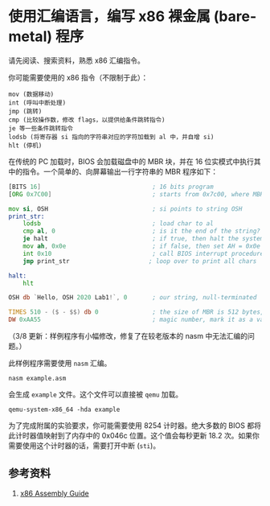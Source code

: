 # 使用汇编语言，编写 x86 裸金属 (bare-metal) 程序

请先阅读、搜索资料，熟悉 x86 汇编指令。

你可能需要使用的 x86 指令（不限制于此）：

```
mov (数据移动)
int (呼叫中断处理)
jmp (跳转)
cmp (比较操作数，修改 flags，以提供给条件跳转指令)
je 等一些条件跳转指令
lodsb (将寄存器 si 指向的字符串对应的字符加载到 al 中，并自增 si)
hlt (停机)
```

在传统的 PC 加载时，BIOS 会加载磁盘中的 MBR 块，并在 16 位实模式中执行其中的指令。一个简单的、向屏幕输出一行字符串的 MBR 程序如下：

```asm
[BITS 16]                               ; 16 bits program
[ORG 0x7C00]                            ; starts from 0x7c00, where MBR lies in memory

mov si, OSH                             ; si points to string OSH
print_str:
    lodsb                               ; load char to al
    cmp al, 0                           ; is it the end of the string?
    je halt                             ; if true, then halt the system
    mov ah, 0x0e                        ; if false, then set AH = 0x0e 
    int 0x10                            ; call BIOS interrupt procedure, print a char to screen
    jmp print_str                      ; loop over to print all chars

halt:
    hlt

OSH db `Hello, OSH 2020 Lab1!`, 0       ; our string, null-terminated

TIMES 510 - ($ - $$) db 0               ; the size of MBR is 512 bytes, fill remaining bytes to 0
DW 0xAA55                               ; magic number, mark it as a valid bootloader to BIOS
```

（3/8 更新：样例程序有小幅修改，修复了在较老版本的 nasm 中无法汇编的问题。）

此样例程序需要使用 `nasm` 汇编。

```
nasm example.asm
```

会生成 `example` 文件。这个文件可以直接被 `qemu` 加载。

```
qemu-system-x86_64 -hda example
```

为了完成附属的实验要求，你可能需要使用 8254 计时器。绝大多数的 BIOS 都将此计时器值映射到了内存中的 0x046c 位置。这个值会每秒更新 18.2 次。如果你需要使用这个计时器的话，需要打开中断 (`sti`)。

## 参考资料

1. [x86 Assembly Guide](https://www.cs.virginia.edu/~evans/cs216/guides/x86.html)
